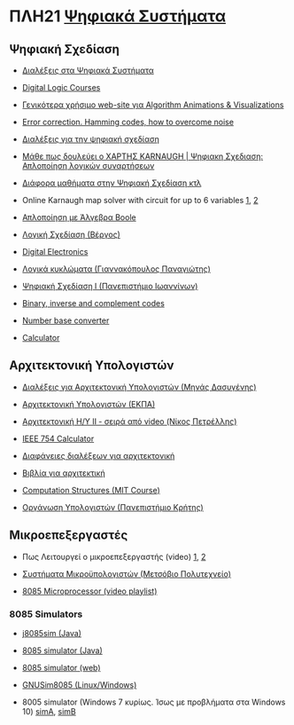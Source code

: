 # ΠΛΗ21 [Ψηφιακά Συστήματα](https://www.eap.gr/education/undergraduate/computer-science/topics/#psifiaka_sistimata)

## Ψηφιακή Σχεδίαση

- [Διαλέξεις στα Ψηφιακά Συστήματα](https://openclass.teiwm.gr/courses/BA-G111/)

- [Digital Logic Courses](http://www.play-hookey.com/digital/)

- [Γενικότερα χρήσιμο web-site για Algorithm Animations & Visualizations](http://www.hig.no/~algmet/animate.html)

- [Error correction. Hamming codes, how to overcome noise](https://www.youtube.com/watch?v=X8jsijhllIA)

- [Διαλέξεις για την ψηφιακή σχεδίαση](https://www.youtube.com/playlist?list=PLPQ9mGt4tRsarG2Lt50mXFvWPs56v6gRr)

- [Μάθε πως δουλεύει ο ΧΑΡΤΗΣ KARNAUGH | Ψηφιακη Σχεδιαση: Απλοποίηση λογικών συναρτήσεων](https://www.youtube.com/watch?v=i6ONCPXs4VI)

- [Διάφορα μαθήματα στην Ψηφιακή Σχεδίαση κτλ](https://www.youtube.com/c/ucanteachme/playlists)

- Online Karnaugh map solver with circuit for up to 6 variables [1](http://www.32x8.com), [2](http://electronics-course.com/karnaugh-map)

- [Απλοποίηση με Άλγεβρα Boole](https://www.boolean-algebra.com/)

- [Λογική Σχεδίαση (Βέργος)](https://www.youtube.com/playlist?list=PLEoVI1kCsu8nGGfMwwXc-X51_TZpNvFeF)

- [Digital Electronics](https://www.youtube.com/playlist?list=PLBlnK6fEyqRjMH3mWf6kwqiTbT798eAOm)

- [Λογικά κυκλώματα (Γιαννακόπουλος Παναγιώτης)](https://repository.kallipos.gr/handle/11419/5499)

- [Ψηφιακή Σχεδίαση Ι (Πανεπιστήμιο Ιωαννίνων)](https://www.cs.uoi.gr/~kabousia/DigitalDesign%CE%99GR.htm)

- [Binary, inverse and complement codes](https://planetcalc.com/747/)

- [Number base converter](https://www.rapidtables.com/convert/number/index.html)

- [Calculator](https://www.rapidtables.com/calc/math/base-calculator.html)

## Αρχιτεκτονική Υπολογιστών

- [Διαλέξεις για Αρχιτεκτονική Υπολογιστών (Μηνάς Δασυγένης)](https://www.youtube.com/playlist?list=PLl2orJCvV3b4_RDSj4110lcAsHl-rlc1e)

- [Αρχιτεκτονική Υπολογιστών (ΕΚΠΑ)](http://architecture.di.uoa.gr/About.html)

- [Αρχιτεκτονική Η/Υ ΙΙ - σειρά από video (Νίκος Πετρέλλης)](https://www.youtube.com/watch?v=OOOsLuRujPE)

- [IEEE 754 Calculator](http://weitz.de/ieee/)

- [Διαφάνειες διαλέξεων για αρχιτεκτονική](https://ceidnotes.net/notes/Αρχιτεκτονική+Υπολογιστών+Ι/Διαφάνειες+Διαλέξεων)

- [Βιβλία για αρχιτεκτική](https://www.ceid.upatras.gr/webpages/tca-lab/nikolos_en/Arch-book.htm)

- [Computation Structures (MIT Course)](https://ocw.mit.edu/courses/electrical-engineering-and-computer-science/6-004-computation-structures-spring-2017/index.htm)

- [Οργάνωση Υπολογιστών (Πανεπιστήμιο Κρήτης)](https://www.csd.uoc.gr/~hy225/)

## Μικροεπεξεργαστές

- Πως Λειτουργεί ο μικροεπεξεργαστής (video) [1](https://youtu.be/91I7PZ1ogD0), [2](https://youtu.be/4ceYa6srUfY)

- [Συστήματα Μικροϋπολογιστών (Μετσόβιο Πολυτεχνείο)](https://ocw.aoc.ntua.gr/courses/ECE113/)
  
- [8085 Microprocessor (video playlist)](https://www.youtube.com/playlist?list=PL_m9J8TiK5mOIIkG6BuK6iw8rzk3Mkmwb)

### 8085 Simulators

- [j8085sim (Java)](https://sourceforge.net/projects/j8085sim/)
  
- [8085 simulator (Java)](https://8085simulator.github.io/)
  
- [8085 simulator (web)](https://www.sim8085.com/)
  
- [GNUSim8085 (Linux/Windows)](http://gnusim8085.srid.ca/)
  
- 8005 simulator (Windows 7 κυρίως. Ίσως με προβλήματα στα Windows 10) [simA](https://mancloud.uom.gr/nextcloud/index.php/s/M5REYDQGKML7HGg), [simB](https://mancloud.uom.gr/nextcloud/index.php/s/PLgfmH6spRr5HSx)
